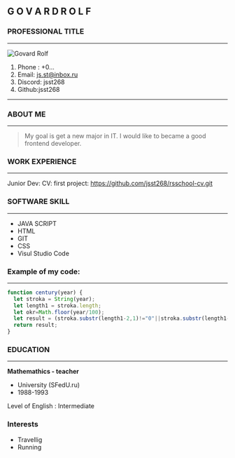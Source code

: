 
## __G O V A R D__             **R O L F**
### PROFESSIONAL TITLE
-----------------------------------------------------------------------------------
![Govard Rolf](C:\Users\tabuba\Desktop\rs_school\rsschool-cv\govardrolf.jpeg)

1. Phone : +0... 
2. Email: js.st@inbox.ru
3. Discord: jsst268 
4. Github:jsst268

------------------------------------------------------------------------------------
### **ABOUT ME**
------------------------------------------------------------------------------------
> My goal is  get a new major in IT. I would like to became a good frontend developer.

### **WORK EXPERIENCE**
-------------------------------   -----------------------------------------------------
Junior Dev: CV: first project: <https://github.com/jsst268/rsschool-cv.git>

### **SOFTWARE SKILL**
------------------------------------------------------------------------------------
* JAVA SCRIPT     
* HTML            
* GIT
* CSS
* Visul Studio Code   

### **Example of my code:** 
------------------------------------------------------------------------------------
```javascript
function century(year) {
  let stroka = String(year);
  let length1 = stroka.length;
  let okr=Math.floor(year/100);
  let result = (stroka.substr(length1-2,1)!="0"||stroka.substr(length1-1,1)!="0")? okr+1: okr ;
  return result;
}
```
### **EDUCATION** 
------------------------------------------------------------------------------------
**Mathemathics - teacher**
* University (SFedU.ru) 
* 1988-1993

Level of English : Intermediate

### **Interests**
* Travellig     
* Running   